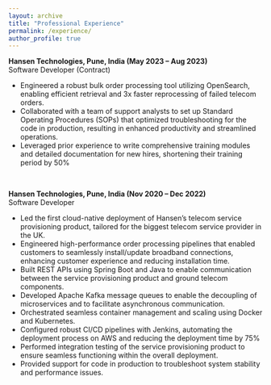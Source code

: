 ```yaml
---
layout: archive
title: "Professional Experience"
permalink: /experience/
author_profile: true
---
```



**Hansen Technologies, Pune, India (May 2023 – Aug 2023)**  
Software Developer (Contract)
 - Engineered a robust bulk order processing tool utilizing OpenSearch, enabling efficient retrieval and 3x faster reprocessing of failed telecom orders.
 - Collaborated with a team of support analysts to set up Standard Operating Procedures (SOPs) that optimized troubleshooting for the code in production, resulting in enhanced productivity and streamlined operations.
 - Leveraged prior experience to write comprehensive training modules and detailed documentation for new hires, shortening their training period by 50%

  
<br>    

**Hansen Technologies, Pune, India (Nov 2020 – Dec 2022)**  
Software Developer
 - Led the first cloud-native deployment of Hansen’s telecom service provisioning product, tailored for the biggest telecom service provider in the UK.
 - Engineered high-performance order processing pipelines that enabled customers to seamlessly install/update broadband connections, enhancing customer experience and reducing installation time.
 - Built REST APIs using Spring Boot and Java to enable communication between the service provisioning product and ground telecom components.
 - Developed Apache Kafka message queues to enable the decoupling of microservices and to facilitate asynchronous communication.
 - Orchestrated seamless container management and scaling using Docker and Kubernetes.
 - Configured robust CI/CD pipelines with Jenkins, automating the deployment process on AWS and reducing the deployment time by 75%
 - Performed integration testing of the service provisioning product to ensure seamless functioning within the overall deployment.
 - Provided support for code in production to troubleshoot system stability and performance issues.


<!-- # Work Experience
- Research Scientist @ **IBM Almaden Research Center**, San Jose, CA, November 2019 - December 2020
- Internship @ **IBM Almaden Research Center**, San Jose, CA, Summer 2018
- Internship @ **IBM Almaden Research Center**, San Jose, CA, Summer 2017
- Internship @ **Microsoft Research**, Redmond, WA, Summer 2015
- Technical reviewer for video courses: D3 for Dynamic Data Visualizations, **Packt Publishing**, April - June 2014 
- Technical reviewer of the book: Data Visualization with D3.js Cookbook, **Packt Publishing**, August - September 2013
- Former career in the banking sector @ **National Bank of Greece S.A.**, February 2004 - August 2013	 -->
